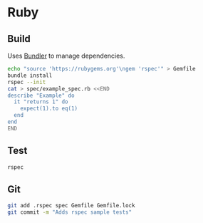 Ruby
====

Build
-----

Uses [Bundler](http://bundler.io/) to manage dependencies.

```bash
echo "source 'https://rubygems.org'\ngem 'rspec'" > Gemfile
bundle install
rspec --init
cat > spec/example_spec.rb <<END
describe "Example" do
  it "returns 1" do
    expect(1).to eq(1)
  end
end
END
```

Test
----

```bash
rspec
```

Git
---

```bash
git add .rspec spec Gemfile Gemfile.lock
git commit -m "Adds rspec sample tests"
```
